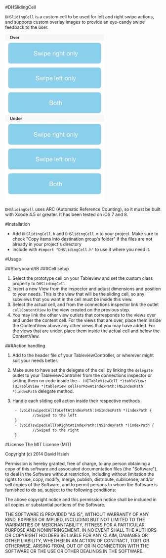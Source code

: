 #DHSlidingCell

`DHSlidingCell` is a custom cell to be used for left and right swipe actions, and supports custom overlay images to provide an eye-candy swipe feedback to the user.

![](https://github.com/deivuh/DHSlidingCell/blob/master/DHSlidingCell.gif)

`DHSlidingCell` uses ARC (Automatic Reference Counting), so it must be built with Xcode 4.5 or greater. It has been tested on iOS 7 and 8.

#Installation

- Add `DHSlidingCell.h` and `DHSlidingCell.m` to your project. Make sure to check "Copy items into destination group's folder" if the files are not already in your project's directory
- Include with `#import "DHSlidingCell.h"` to use it where you need it.

#Usage

##Storyboard/IB
###Cell setup
1.  Select the prototype cell on your Tableview and set the custom class property to `DHSlidingCell`.
2. Insert a new View from the inspector and adjust dimensions and position to your needs. This is the view that will be the sliding cell, so any subviews that you want in the cell must be inside this view.
3. Select the actual cell, and from the connections inspector link the outlet `cellContentView` to the view created on the previous step.
4. You may link the other view outlets that corresponds to the views over and under the content cell. For the views that are over, place them inside the ContentView above any other views that you may have added. For the views that are under, place them inside the actual cell and below the ContentView.

###Action handling
1. Add <DHSlidingCellDelegate> to the header file of your TableviewController, or wherever might suit your needs better.
2. Make sure to have set the delegate of the cell by linking the `delegate` outlet to your TableviewController from the connections inspector or setting them on code inside the `- (UITableViewCell *)tableView:(UITableView *)tableView cellForRowAtIndexPath:(NSIndexPath *)indexPath` delegate method.
3. Handle each sliding cell action inside their respective methods

		- (void)swipedCellToLeftAtIndexPath:(NSIndexPath *)indexPath {
				//Swiped to the left
		}
		- (void)swipedCellToRightAtIndexPath:(NSIndexPath *)indexPath {
				//Swiped to the right
		}

#License
The MIT License (MIT)

Copyright (c) 2014 David Hsieh

Permission is hereby granted, free of charge, to any person obtaining a copy
of this software and associated documentation files (the "Software"), to deal
in the Software without restriction, including without limitation the rights
to use, copy, modify, merge, publish, distribute, sublicense, and/or sell
copies of the Software, and to permit persons to whom the Software is
furnished to do so, subject to the following conditions:

The above copyright notice and this permission notice shall be included in
all copies or substantial portions of the Software.

THE SOFTWARE IS PROVIDED "AS IS", WITHOUT WARRANTY OF ANY KIND, EXPRESS OR
IMPLIED, INCLUDING BUT NOT LIMITED TO THE WARRANTIES OF MERCHANTABILITY,
FITNESS FOR A PARTICULAR PURPOSE AND NONINFRINGEMENT. IN NO EVENT SHALL THE
AUTHORS OR COPYRIGHT HOLDERS BE LIABLE FOR ANY CLAIM, DAMAGES OR OTHER
LIABILITY, WHETHER IN AN ACTION OF CONTRACT, TORT OR OTHERWISE, ARISING FROM,
OUT OF OR IN CONNECTION WITH THE SOFTWARE OR THE USE OR OTHER DEALINGS IN
THE SOFTWARE.
